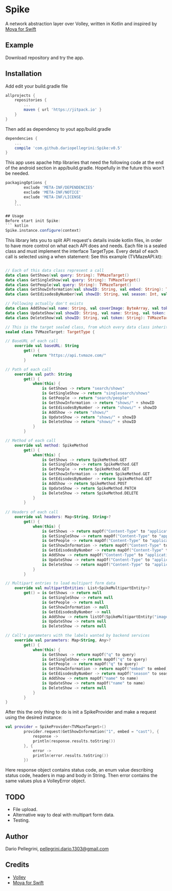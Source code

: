 # Spike
A network abstraction layer over Volley, written in Kotlin and inspired by [Moya for Swift](https://github.com/Moya/Moya)

## Example
Download repository and try the app.

## Installation
Add edit your build.gradle file
``` groovy
allprojects {
    repositories {
        ...
        maven { url 'https://jitpack.io' }
    }
}
```
Then add as dependency to yout app/build.gradle
``` groovy
dependencies {
    ...
    compile 'com.github.dariopellegrini:Spike:v0.5'
}
```
This app uses apache http libraries that need the following code at the end of the android section in app/build.gradle. Hopefully in the future this won't be needed.
``` groovy
packagingOptions {
        exclude 'META-INF/DEPENDENCIES'
        exclude 'META-INF/NOTICE'
        exclude 'META-INF/LICENSE'
    }
    ```
    
## Usage
Before start init Spike:
``` kotlin
Spike.instance.configure(context)
```

This library lets you to split API request's details inside kotlin files, in order to have more control on what each API does and needs.
Each file is a sealed class and must implement the interface TargetType. Every detail of each call is selected using a when statement:
See this example (TVMazeAPI.kt):

``` kotlin

// Each of this data class represent a call
data class GetShows(val query: String): TVMazeTarget()
data class GetSingleShow(val query: String): TVMazeTarget()
data class GetPeople(val query: String): TVMazeTarget()
data class GetShowInformation(val showID: String, val embed: String): TVMazeTarget()
data class GetEdisodesByNumber(val showID: String, val season: Int, val number: Int): TVMazeTarget()

// Following actually don't exists
data class AddShow(val name: String, val coverImage: ByteArray, val token: String): TVMazeTarget()
data class UpdateShow(val showID: String, val name: String, val token: String): TVMazeTarget()
data class DeleteShow(val showID: String, val token: String): TVMazeTarget()

// This is the target sealed class, from which every data class inherits.
sealed class TVMazeTarget: TargetType {

// BaseURL of each call
    override val baseURL: String
        get() {
            return "https://api.tvmaze.com/"
        }

// Path of each call
    override val path: String
        get() {
            when(this) {
                is GetShows -> return "search/shows"
                is GetSingleShow -> return "singlesearch/shows"
                is GetPeople -> return "search/people"
                is GetShowInformation -> return "shows/" + showID
                is GetEdisodesByNumber -> return "shows/" + showID
                is AddShow -> return "shows/"
                is UpdateShow -> return "shows/" + showID
                is DeleteShow -> return "shows/" + showID
            }
        }

// Method of each call
    override val method: SpikeMethod
        get() {
            when(this) {
                is GetShows -> return SpikeMethod.GET
                is GetSingleShow -> return SpikeMethod.GET
                is GetPeople -> return SpikeMethod.GET
                is GetShowInformation -> return SpikeMethod.GET
                is GetEdisodesByNumber -> return SpikeMethod.GET
                is AddShow -> return SpikeMethod.POST
                is UpdateShow -> return SpikeMethod.PATCH
                is DeleteShow -> return SpikeMethod.DELETE
            }
        }
        
// Headers of each call
    override val headers: Map<String, String>?
        get() {
            when(this) {
                is GetShows -> return mapOf("Content-Type" to "application/json")
                is GetSingleShow -> return mapOf("Content-Type" to "application/json")
                is GetPeople -> return mapOf("Content-Type" to "application/json")
                is GetShowInformation -> return mapOf("Content-Type" to "application/json")
                is GetEdisodesByNumber -> return mapOf("Content-Type" to "application/json")
                is AddShow -> return mapOf("Content-Type" to "application/json", "user_token" to token)
                is UpdateShow -> return mapOf("Content-Type" to "application/json", "user_token" to token)
                is DeleteShow -> return mapOf("Content-Type" to "application/json", "user_token" to token)
            }
        }

// Multipart entries to load multipart form data
    override val multipartEntities: List<SpikeMultipartEntity>?
        get() = is GetShows -> return null
                is GetSingleShow -> return null
                is GetPeople -> return null
                is GetShowInformation -> null
                is GetEdisodesByNumber -> null
                is AddShow -> return listOf(SpikeMultipartEntity("image/jpeg", coverImage, "coverImage", "coverImage.jpg"))
                is UpdateShow -> return null
                is DeleteShow -> return null

// Call's parameters with the labels wanted by backend services
    override val parameters: Map<String, Any>?
        get() {
            when(this) {
                is GetShows -> return mapOf("q" to query)
                is GetSingleShow -> return mapOf("q" to query)
                is GetPeople -> return mapOf("q" to query)
                is GetShowInformation -> return mapOf("embed" to embed)
                is GetEdisodesByNumber -> return mapOf("season" to season, "number" to number)
                is AddShow -> return mapOf("name" to name)
                is UpdateShow -> return mapOf("name" to name)
                is DeleteShow -> return null
            }
        }
}
```

After this the only thing to do is init a SpikeProvider and make a request using the desired instance:
``` kotlin
val provider = SpikeProvider<TVMazeTarget>()
        provider.request(GetShowInformation("1", embed = "cast"), {
            response ->
            println(response.results.toString())
        }, {
            error ->
            println(error.results.toString())
        })
```

Here response object contains status code, an enum value describing status code, headers in map and body in String.
Then error contains the same values plus a VolleyError object.

## TODO
- File upload.
- Alternative way to deal with multipart form data.
- Testing.

## Author

Dario Pellegrini, pellegrini.dario.1303@gmail.com

## Credits
- [Volley](https://github.com/google/volley)
- [Moya for Swift](https://github.com/Moya/Moya)
